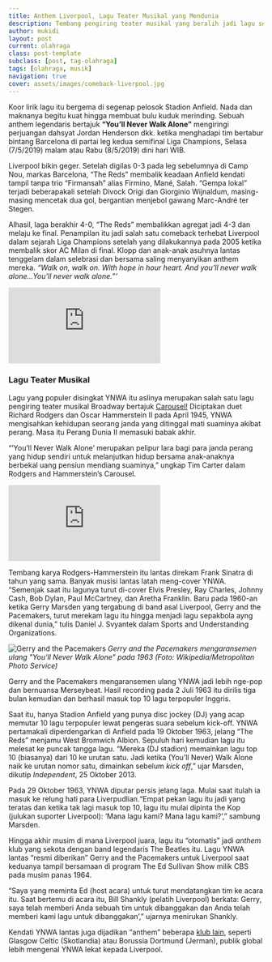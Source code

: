 ```yaml
---
title: Anthem Liverpool, Lagu Teater Musikal yang Mendunia
description: Tembang pengiring teater musikal yang beralih jadi lagu sepakbola paling dikenal.
author: mukidi
layout: post
current: olahraga
class: post-template
subclass: [post, tag-olahraga]
tags: [olahraga, musik]
navigation: true
cover: assets/images/comeback-liverpool.jpg
---
```


Koor lirik lagu itu bergema di segenap pelosok Stadion Anfield. Nada dan maknanya begitu kuat hingga membuat bulu kuduk merinding. Sebuah anthem legendaris bertajuk **“You’ll Never Walk Alone”** mengiringi perjuangan dahsyat Jordan Henderson dkk. ketika menghadapi tim bertabur bintang Barcelona di partai leg kedua semifinal Liga Champions, Selasa (7/5/2019) malam atau Rabu (8/5/2019) dini hari WIB.

Liverpool bikin geger. Setelah digilas 0-3 pada leg sebelumnya di Camp Nou, markas Barcelona, “The Reds” membalik keadaan Anfield kendati tampil tanpa trio “Firmansah” alias Firmino, Mané, Salah. “Gempa lokal” terjadi beberapakali setelah Divock Origi dan Giorginio Wijnaldum, masing-masing mencetak dua gol, bergantian menjebol gawang Marc-André ter Stegen.

Alhasil, laga berakhir 4-0, “The Reds” membalikkan agregat jadi 4-3 dan melaju ke final. Penampilan itu jadi salah satu comeback terhebat Liverpool dalam sejarah Liga Champions setelah yang dilakukannya pada 2005 ketika membalik skor AC Milan di final. Klopp dan anak-anak asuhnya lantas tenggelam dalam selebrasi dan bersama saling menyanyikan anthem mereka. _“Walk on, walk on. With hope in hour heart. And you’ll never walk alone…You’ll never walk alone.”’_

<iframe src="https://www.youtube-nocookie.com/embed/vAahveVE2O8?rel=0&showinfo=0&controls=0" frameborder="0" mozallowfullscreen webkitAllowFullScreen allowfullscreen></iframe>

### Lagu Teater Musikal

Lagu yang populer disingkat YNWA itu aslinya merupakan salah satu lagu pengiring teater musikal Broadway bertajuk [Carousel!](https://id.wikipedia.org/wiki/Carousel_(musikal)) Diciptakan duet Richard Rodgers dan Oscar Hammerstein II pada April 1945, YNWA mengisahkan kehidupan seorang janda yang ditinggal mati suaminya akibat perang. Masa itu Perang Dunia II memasuki babak akhir.

“’You’ll Never Walk Alone’ merupakan pelipur lara bagi para janda perang yang hidup sendiri untuk melanjutkan hidup bersama anak-anaknya berbekal uang pensiun mendiang suaminya,” ungkap Tim Carter dalam Rodgers and Hammerstein’s Carousel.

<iframe src="https://www.youtube-nocookie.com/embed/mBAMMFDeC6A?rel=0&showinfo=0&controls=0" frameborder="0" mozallowfullscreen webkitAllowFullScreen allowfullscreen></iframe>

Tembang karya Rodgers-Hammerstein itu lantas direkam Frank Sinatra di tahun yang sama. Banyak musisi lantas latah meng-cover YNWA. “Semenjak saat itu lagunya turut di-cover Elvis Presley, Ray Charles, Johnny Cash, Bob Dylan, Paul McCartney, dan Aretha Franklin. Baru pada 1960-an ketika Gerry Marsden yang tergabung di band asal Liverpool, Gerry and the Pacemakers, turut merekam lagu itu hingga menjadi lagu sepakbola ayng dikenal dunia,” tulis Daniel J. Svyantek dalam Sports and Understanding Organizations.

![Gerry and the Pacemakers](https://upload.wikimedia.org/wikipedia/commons/2/2a/Gerry_and_the_Pacemakers_group_photo_1964.JPG)
_Gerry and the Pacemakers mengaransemen ulang "You'll Never Walk Alone" pada 1963 (Foto: Wikipedia/Metropolitan Photo Service)_

Gerry and the Pacemakers mengaransemen ulang YNWA jadi lebih nge-pop dan bernuansa Merseybeat. Hasil recording pada 2 Juli 1963 itu dirilis tiga bulan kemudian dan berhasil masuk top 10 lagu terpopuler Inggris.

Saat itu, hanya Stadion Anfield yang punya disc jockey (DJ) yang acap memutar 10 lagu terpopuler lewat pengeras suara sebelum kick-off. YNWA pertamakali diperdengarkan di Anfield pada 19 Oktober 1963, jelang “The Reds” menjamu West Bromwich Albion. Sepuluh hari kemudian lagu itu melesat ke puncak tangga lagu. “Mereka (DJ stadion) memainkan lagu top 10 (biasanya) dari 10 ke urutan satu. Jadi ketika (You’ll Never) Walk Alone naik ke urutan nomor satu, dimainkan sebelum _kick off_,” ujar Marsden, dikutip _Independent_, 25 Oktober 2013.

Pada 29 Oktober 1963, YNWA diputar persis jelang laga. Mulai saat itulah ia masuk ke relung hati para Liverpudlian.“Empat pekan lagu itu jadi yang teratas dan ketika tak lagi masuk top 10, lagu itu mulai dipinta the Kop (julukan suporter Liverpool): ‘Mana lagu kami? Mana lagu kami?’,” sambung Marsden.

Hingga akhir musim di mana Liverpool juara, lagu itu “otomatis” jadi _anthem_ klub yang sekota dengan band legendaris The Beatles itu. Lagu YNWA lantas “resmi diberikan” Gerry and the Pacemakers untuk Liverpool saat keduanya tampil bersamaan di program The Ed Sullivan Show milik CBS pada musim panas 1964.

“Saya yang meminta Ed (host acara) untuk turut mendatangkan tim ke acara itu. Saat bertemu di acara itu, Bill Shankly (pelatih Liverpool) berkata: Gerry, saya telah memberi Anda sebuah tim untuk dibanggakan dan Anda telah memberi kami lagu untuk dibanggakan’,” ujarnya menirukan Shankly.

Kendati YNWA lantas juga dijadikan “anthem” beberapa [klub lain](https://www.independent.co.uk/sport/football/european/liverpool-and-borussia-dortmund-fans-sing-youll-never-walk-alone-together-a6984861.html), seperti Glasgow Celtic (Skotlandia) atau Borussia Dortmund (Jerman), publik global lebih mengenal YNWA lekat kepada Liverpool.

